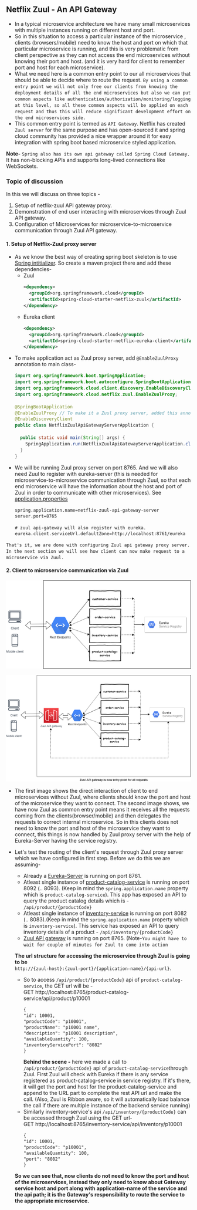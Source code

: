 ## Netflix Zuul - An API Gateway
* In a typical microservice architecture we have many small microservices with multiple instances running on different host and port. 
* So in this situation to access a particular instance of the microservice , clients (browsers/mobile) need to know the host and port on which that particular microservice is running, and this is very problematic from client perspective as they can not access the end microservices without knowing their port and host. (and it is very hard for client to remember port and host for each microservice).
* What we need here is a common entry point to our all microservices that should be able to decide where to route the request. `By using a common entry point we will not only free our clients from knowing the deployment details of all the end microservices but also we can put common aspects like authentication/authorization/monitoring/logging at this level, so all these common aspects will be applied on each request and thus this will reduce significant development effort on the end microservices side.`
* This common entry point is termed as `API Gateway`. Netflix has created `Zuul server` for the same purpose and has open-sourced it and spring cloud community has provided a nice wrapper around it for easy integration with spring boot based microservice styled application. 

**Note-** `Spring also has its own api gateway called Spring Cloud Gateway.` It has non-blocking APIs and supports long-lived connections like WebSockets.

### Topic of discussion
In this we will discuss on three topics -
1. Setup of netflix-zuul API gateway proxy.
2. Demonstration of end user interacting with microservices through Zuul API gateway.
3. Configuration of Microservices for microservice-to-microservice communication through Zuul API gateway.

#### 1. Setup of Netflix-Zuul proxy server
* As we know the best way of creating spring boot skeleton is to use [Spring intitializer](https://start.spring.io/). So create a maven project there and add these dependencies-
  * Zuul
    ```xml
    <dependency>
      <groupId>org.springframework.cloud</groupId>
      <artifactId>spring-cloud-starter-netflix-zuul</artifactId>
    </dependency>
    ```
  * Eureka client
    ```xml
    <dependency>
      <groupId>org.springframework.cloud</groupId>
      <artifactId>spring-cloud-starter-netflix-eureka-client</artifactId>
    </dependency>
    ```
 * To make application act as Zuul proxy server, add `@EnableZuulProxy` annotation to main class-
   ```java
   import org.springframework.boot.SpringApplication;
   import org.springframework.boot.autoconfigure.SpringBootApplication;
   import org.springframework.cloud.client.discovery.EnableDiscoveryClient;
   import org.springframework.cloud.netflix.zuul.EnableZuulProxy;

   @SpringBootApplication
   @EnableZuulProxy // To make it a Zuul proxy server, added this annotation
   @EnableDiscoveryClient
   public class NetflixZuulApiGatewayServerApplication {
     
     public static void main(String[] args) {
       SpringApplication.run(NetflixZuulApiGatewayServerApplication.class, args);
     }
   }
   ```
 * We will be running Zuul proxy server on port 8765. And we will also need Zuul to register with eureka-server (this is needed for microservice-to-microservice communication through Zuul, so that each end microservice will have the information about the host and port of Zuul in order to communicate with other microservices). See [application.properties](https://github.com/thedevd/techBlog/blob/master/springboot/microservices/netflix-zuul-api-gateway-server/src/main/resources/application.properties)
   ```
   spring.application.name=netflix-zuul-api-gateway-server
   server.port=8765

   # zuul api-gateway will also register with eureka.
   eureka.client.serviceUrl.defaultZone=http://localhost:8761/eureka
   ```
`That's it, we are done with configuring Zuul api gateway proxy server. In the next section we will see how client can now make request to a microservice via Zuul.`

#### 2. Client to microservice communication via Zuul
<p align="center"><img src="https://github.com/thedevd/imageurls/blob/master/sprintboot/rest-calls-without-zuul.png"/></p>
<p align="center"><img src="https://github.com/thedevd/imageurls/blob/master/sprintboot/rest-calls-with-zuul.png"/></p>

* The first image shows the direct interaction of client to end microservices without Zuul, where clients should know the port and host of the microservice they want to connect. The second image shows, we have now Zuul as common entry point means it receives all the requests coming from the clients(browser/mobile) and then delegates the requests to correct internal microservice. So in this clients does not need to know the port and host of the microservice they want to connect, this things is now handled by Zuul proxy server with the help of Eureka-Server having the service registry.
* Let's test the routing of the client's request through Zuul proxy server which we have configured in first step. Before we do this we are assuming-
  * Already a [Eureka-Server](https://github.com/thedevd/techBlog/tree/master/springboot/microservices/netflix-eureka-naming-server) is running on port 8761.
  * Atleast single instance of [product-catalog-service](https://github.com/thedevd/techBlog/tree/master/springboot/microservices/product-catalog-microservice) is running on port 8092 (.. 8093). (Keep in mind the `spring.application.name` property which is `product-catalog-service`). This app has exposed an API to query the product catalog details which is - `/api/product/{productCode}`
  * Atleast single instance of [inventory-service](https://github.com/thedevd/techBlog/tree/master/springboot/microservices/inventory-microservice) is running on port 8082 (.. 8083).(Keep in mind the `spring.application.name` property which is `inventory-service`). This service has exposed an API to query inventory details of a product - `/api/inventory/{productCode}`
  * [Zuul API gateway](https://github.com/thedevd/techBlog/edit/master/springboot/microservices/netflix-zuul-api-gateway-server/) is running on port 8765. (Note-`You might have to wait for couple of minutes for Zuul to come into action`
  
  **The url structure for accessing the microservice through Zuul is going to be** \
  `http://{zuul-host}:{zuul-port}/{application-name}/{api-url}`.
  * So to access `/api/product/{productCode}` api of `product-catalog-service`, the GET url will be - \
    GET http://localhost:8765/product-catalog-service/api/product/p10001
    ```
    {
    "id": 10001,
    "productCode": "p10001",
    "productName": "p10001 name",
    "description": "p10001 description",
    "availableQuantity": 100,
    "inventoryServicePort": "8082"
    }
    ```
    **Behind the scene -** here we made a call to `/api/product/{productCode}` api of `product-catalog-service`through Zuul. First Zuul will check with Eureka if there is any service registered as product-catalog-service in service registry. If it's there, it will get the port and host for the product-catalog-service and append to the URL part to complete the rest API url and make the call. (Also, Zuul is Ribbon aware, so it will automatically load balance the call if there are multiple instance of the backend service running)
  * Similarly inventory-service's api `/api/inventory/{productCode}` can be accessed through Zuul using the GET url- \
    GET http://localhost:8765/inventory-service/api/inventory/p10001
    ```
    {
    "id": 10001,
    "productCode": "p10001",
    "availableQuantity": 100,
    "port": "8082"
    }
    ```
  **So we can see that, now clients do not need to know the port and host of the microservices, instead they only need to know about Gateway service host and port along with application-name of the service and the api path; it is the Gateway's responsibility to route the service to the appropriate microservice.**
